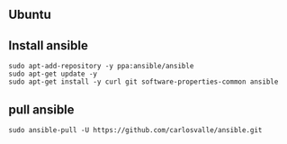 ## Ubuntu

## Install ansible
```
sudo apt-add-repository -y ppa:ansible/ansible
sudo apt-get update -y
sudo apt-get install -y curl git software-properties-common ansible
```

## pull ansible
```
sudo ansible-pull -U https://github.com/carlosvalle/ansible.git
```
